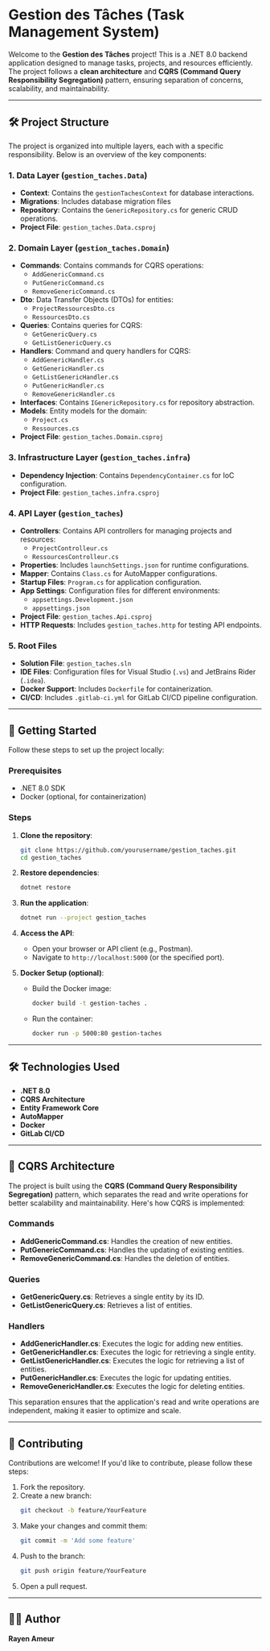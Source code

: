 
# Gestion des Tâches (Task Management System)

Welcome to the **Gestion des Tâches** project! This is a .NET 8.0 backend application designed to manage tasks, projects, and resources efficiently. The project follows a **clean architecture** and **CQRS (Command Query Responsibility Segregation)** pattern, ensuring separation of concerns, scalability, and maintainability.

---

## 🛠️ **Project Structure**

The project is organized into multiple layers, each with a specific responsibility. Below is an overview of the key components:

### **1. Data Layer (`gestion_taches.Data`)**
- **Context**: Contains the `gestionTachesContext` for database interactions.
- **Migrations**: Includes database migration files
- **Repository**: Contains the `GenericRepository.cs` for generic CRUD operations.
- **Project File**: `gestion_taches.Data.csproj`

### **2. Domain Layer (`gestion_taches.Domain`)**
- **Commands**: Contains commands for CQRS operations:
  - `AddGenericCommand.cs`
  - `PutGenericCommand.cs`
  - `RemoveGenericCommand.cs`
- **Dto**: Data Transfer Objects (DTOs) for entities:
  - `ProjectRessourcesDto.cs`
  - `RessourcesDto.cs`
- **Queries**: Contains queries for CQRS:
  - `GetGenericQuery.cs`
  - `GetListGenericQuery.cs`
- **Handlers**: Command and query handlers for CQRS:
  - `AddGenericHandler.cs`
  - `GetGenericHandler.cs`
  - `GetListGenericHandler.cs`
  - `PutGenericHandler.cs`
  - `RemoveGenericHandler.cs`
- **Interfaces**: Contains `IGenericRepository.cs` for repository abstraction.
- **Models**: Entity models for the domain:
  - `Project.cs`
  - `Ressources.cs`
- **Project File**: `gestion_taches.Domain.csproj`

### **3. Infrastructure Layer (`gestion_taches.infra`)**
- **Dependency Injection**: Contains `DependencyContainer.cs` for IoC configuration.
- **Project File**: `gestion_taches.infra.csproj`

### **4. API Layer (`gestion_taches`)**
- **Controllers**: Contains API controllers for managing projects and resources:
  - `ProjectControlleur.cs`
  - `RessourcesControlleur.cs`
- **Properties**: Includes `launchSettings.json` for runtime configurations.
- **Mapper**: Contains `Class.cs` for AutoMapper configurations.
- **Startup Files**: `Program.cs` for application configuration.
- **App Settings**: Configuration files for different environments:
  - `appsettings.Development.json`
  - `appsettings.json`
- **Project File**: `gestion_taches.Api.csproj`
- **HTTP Requests**: Includes `gestion_taches.http` for testing API endpoints.

### **5. Root Files**
- **Solution File**: `gestion_taches.sln`
- **IDE Files**: Configuration files for Visual Studio (`.vs`) and JetBrains Rider (`.idea`).
- **Docker Support**: Includes `Dockerfile` for containerization.
- **CI/CD**: Includes `.gitlab-ci.yml` for GitLab CI/CD pipeline configuration.

---

## 🚀 **Getting Started**

Follow these steps to set up the project locally:

### **Prerequisites**
- .NET 8.0 SDK
- Docker (optional, for containerization)

### **Steps**
1. **Clone the repository**:
   ```bash
   git clone https://github.com/yourusername/gestion_taches.git
   cd gestion_taches
   ```

2. **Restore dependencies**:
   ```bash
   dotnet restore
   ```

3. **Run the application**:
   ```bash
   dotnet run --project gestion_taches
   ```

4. **Access the API**:
   - Open your browser or API client (e.g., Postman).
   - Navigate to `http://localhost:5000` (or the specified port).

5. **Docker Setup (optional)**:
   - Build the Docker image:
     ```bash
     docker build -t gestion-taches .
     ```
   - Run the container:
     ```bash
     docker run -p 5000:80 gestion-taches
     ```

---

## 🛠️ **Technologies Used**
- **.NET 8.0**
- **CQRS Architecture**
- **Entity Framework Core**
- **AutoMapper**
- **Docker**
- **GitLab CI/CD**

---

## 🧩 **CQRS Architecture**

The project is built using the **CQRS (Command Query Responsibility Segregation)** pattern, which separates the read and write operations for better scalability and maintainability. Here's how CQRS is implemented:

### **Commands**
- **AddGenericCommand.cs**: Handles the creation of new entities.
- **PutGenericCommand.cs**: Handles the updating of existing entities.
- **RemoveGenericCommand.cs**: Handles the deletion of entities.

### **Queries**
- **GetGenericQuery.cs**: Retrieves a single entity by its ID.
- **GetListGenericQuery.cs**: Retrieves a list of entities.

### **Handlers**
- **AddGenericHandler.cs**: Executes the logic for adding new entities.
- **GetGenericHandler.cs**: Executes the logic for retrieving a single entity.
- **GetListGenericHandler.cs**: Executes the logic for retrieving a list of entities.
- **PutGenericHandler.cs**: Executes the logic for updating entities.
- **RemoveGenericHandler.cs**: Executes the logic for deleting entities.

This separation ensures that the application's read and write operations are independent, making it easier to optimize and scale.

---

## 🤝 **Contributing**

Contributions are welcome! If you'd like to contribute, please follow these steps:

1. Fork the repository.
2. Create a new branch:
   ```bash
   git checkout -b feature/YourFeature
   ```
3. Make your changes and commit them:
   ```bash
   git commit -m 'Add some feature'
   ```
4. Push to the branch:
   ```bash
   git push origin feature/YourFeature
   ```
5. Open a pull request.

---

## 👨‍💻 **Author**

**Rayen Ameur**  


